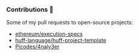 ### Contributions 🔭

Some of my pull requests to open-source projects:

- [ethereum/execution-specs](https://github.com/ethereum/execution-specs/pulls?q=is%3Apr+is%3Aclosed+author%3AEperezOk+review%3Aapproved)
- [huff-language/huff-project-template](https://github.com/huff-language/huff-project-template/pull/17)
- [Picodes/4naly3er](https://github.com/Picodes/4naly3er/pull/40)

<!--
**EperezOk/EperezOk** is a ✨ _special_ ✨ repository because its `README.md` (this file) appears on your GitHub profile.

Here are some ideas to get you started:

- 🔭 I’m currently working on ...
- 🌱 I’m currently learning ...
- 👯 I’m looking to collaborate on ...
- 🤔 I’m looking for help with ...
- 💬 Ask me about ...
- 📫 How to reach me: ...
- 😄 Pronouns: ...
- ⚡ Fun fact: ...
-->
